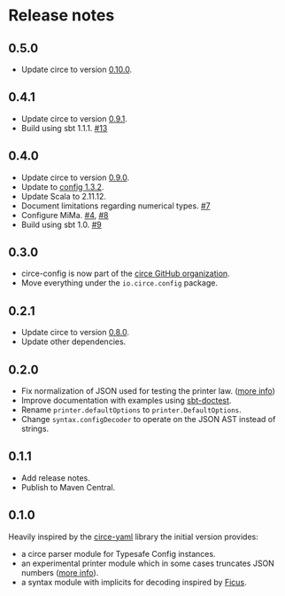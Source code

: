 # Release notes

## 0.5.0

 - Update circe to version [0.10.0](https://github.com/circe/circe/releases/tag/v0.10.0).

## 0.4.1

 - Update circe to version [0.9.1](https://github.com/circe/circe/releases/tag/v0.9.1).
 - Build using sbt 1.1.1. [#13]

 [#13]: https://github.com/circe/circe-config/pull/13

## 0.4.0

 - Update circe to version [0.9.0](https://github.com/circe/circe/releases/tag/v0.9.0).
 - Update to [config 1.3.2].
 - Update Scala to 2.11.12.
 - Document limitations regarding numerical types. [#7]
 - Configure MiMa. [#4], [#8]
 - Build using sbt 1.0. [#9]

 [#4]: https://github.com/circe/circe-config/issues/4
 [#7]: https://github.com/circe/circe-config/issues/7
 [#8]: https://github.com/circe/circe-config/pull/8
 [#9]: https://github.com/circe/circe-config/pull/9
 [config 1.3.2]: https://github.com/lightbend/config/blob/master/NEWS.md#132-october-6-2017

## 0.3.0

 - circe-config is now part of the [circe GitHub organization](https://github.com/circe).
 - Move everything under the `io.circe.config` package.

## 0.2.1

 - Update circe to version [0.8.0](https://github.com/circe/circe/releases/tag/v0.8.0).
 - Update other dependencies.

## 0.2.0

 - Fix normalization of JSON used for testing the printer law. ([more info][0.1.0-printer-issue])
 - Improve documentation with examples using [sbt-doctest].
 - Rename `printer.defaultOptions` to `printer.DefaultOptions`.
 - Change `syntax.configDecoder` to operate on the JSON AST instead of strings.

 [sbt-doctest]: https://github.com/tkawachi/sbt-doctest

## 0.1.1

 - Add release notes.
 - Publish to Maven Central.

## 0.1.0

Heavily inspired by the [circe-yaml] library the initial version provides:

 - a circe parser module for Typesafe Config instances.
 - an experimental printer module which in some cases truncates JSON numbers ([more info][0.1.0-printer-issue]).
 - a syntax module with implicits for decoding inspired by [Ficus].

 [0.1.0-printer-issue]: https://github.com/circe/circe-config/blob/0.1.0/src/test/scala/io.github.jonas.circe.config/TypesafeConfigSymmetricSerializationTests.scala#L24
 [circe-yaml]: https://github.com/circe/circe-yaml
 [ficus]: https://github.com/iheartradio/ficus
